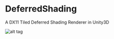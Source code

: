 DeferredShading
===============

A DX11 Tiled Deferred Shading Renderer in Unity3D

![alt tag](http://i.imgur.com/doxn8vc.png)

